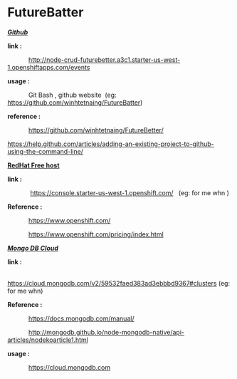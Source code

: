 # FutureBatter
<p><strong><em><span style="text-decoration: underline;">Github</span></em></strong></p>
<p><strong>link :</strong></p>
<p>&nbsp;&nbsp;&nbsp;&nbsp;&nbsp;&nbsp;&nbsp;&nbsp;&nbsp;&nbsp;&nbsp; <a href="http://node-crud-futurebetter.a3c1.starter-us-west-1.openshiftapps.com/events">http://node-crud-futurebetter.a3c1.starter-us-west-1.openshiftapps.com/events</a></p>
<p><strong>usage : &nbsp;&nbsp;&nbsp;&nbsp;&nbsp;&nbsp;&nbsp;&nbsp;&nbsp;&nbsp; </strong></p>
<p>&nbsp;&nbsp;&nbsp;&nbsp;&nbsp;&nbsp;&nbsp;&nbsp;&nbsp;&nbsp;&nbsp; Git Bash , github website&nbsp; (eg: <a href="https://github.com/winhtetnaing/FutureBatter">https://github.com/winhtetnaing/FutureBatter</a>)&nbsp;&nbsp;&nbsp;&nbsp;&nbsp;</p>
<p><strong>reference :</strong></p>
<p>&nbsp;&nbsp;&nbsp;&nbsp;&nbsp;&nbsp;&nbsp;&nbsp;&nbsp;&nbsp;&nbsp; <a href="https://github.com/winhtetnaing/FutureBetter/">https://github.com/winhtetnaing/FutureBetter/</a></p>
<p><a href="https://help.github.com/articles/adding-an-existing-project-to-github-using-the-command-line/">https://help.github.com/articles/adding-an-existing-project-to-github-using-the-command-line/</a></p>
<p><strong><span style="text-decoration: underline;">RedHat Free host</span></strong></p>
<p><strong>link : </strong></p>
<p>&nbsp;&nbsp;&nbsp;&nbsp;&nbsp;&nbsp;&nbsp;&nbsp;&nbsp;&nbsp;&nbsp; &nbsp;<a href="https://console.starter-us-west-1.openshift.com/">https://console.starter-us-west-1.openshift.com/</a>&nbsp;&nbsp; (eg: for me whn )</p>
<p><strong>Reference :</strong></p>
<p>&nbsp;&nbsp;&nbsp;&nbsp;&nbsp;&nbsp;&nbsp;&nbsp;&nbsp;&nbsp;&nbsp; <a href="https://www.openshift.com/">https://www.openshift.com/</a></p>
<p>&nbsp;&nbsp;&nbsp;&nbsp;&nbsp;&nbsp;&nbsp;&nbsp;&nbsp;&nbsp;&nbsp; <a href="https://www.openshift.com/pricing/index.html">https://www.openshift.com/pricing/index.html</a></p>
<p><strong><em><span style="text-decoration: underline;">Mongo DB Cloud </span></em></strong></p>
<p><strong>link : </strong></p>
<p>&nbsp;&nbsp;&nbsp;&nbsp;&nbsp;&nbsp;&nbsp;&nbsp;&nbsp;&nbsp;&nbsp; <a href="https://cloud.mongodb.com/v2/59532faed383ad3ebbbd9367#clusters">https://cloud.mongodb.com/v2/59532faed383ad3ebbbd9367#clusters</a> (eg: for me whn)</p>
<p><strong>Reference :</strong></p>
<p>&nbsp;&nbsp;&nbsp;&nbsp;&nbsp;&nbsp;&nbsp;&nbsp;&nbsp;&nbsp;&nbsp; <a href="https://docs.mongodb.com/manual/">https://docs.mongodb.com/manual/</a></p>
<p>&nbsp;&nbsp;&nbsp;&nbsp;&nbsp;&nbsp;&nbsp;&nbsp;&nbsp;&nbsp;&nbsp; <a href="http://mongodb.github.io/node-mongodb-native/api-articles/nodekoarticle1.html">http://mongodb.github.io/node-mongodb-native/api-articles/nodekoarticle1.html</a>&nbsp;&nbsp;&nbsp;&nbsp;&nbsp;&nbsp;&nbsp;&nbsp;&nbsp;&nbsp;&nbsp;</p>
<p><strong>usage :&nbsp;&nbsp;&nbsp;&nbsp;&nbsp;&nbsp;&nbsp;&nbsp;&nbsp;&nbsp;&nbsp; </strong></p>
<p>&nbsp;&nbsp;&nbsp;&nbsp;&nbsp;&nbsp;&nbsp;&nbsp;&nbsp;&nbsp;&nbsp; <a href="https://cloud.mongodb.com/">https://cloud.mongodb.com</a></p>
